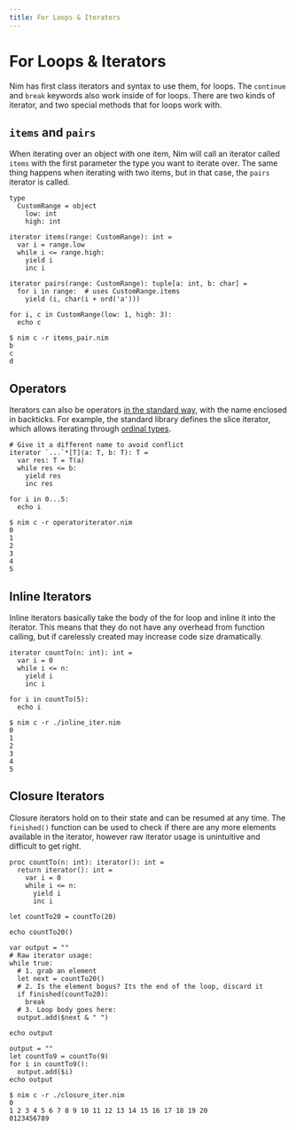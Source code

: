 ```yaml
---
title: For Loops & Iterators
---
```

# For Loops & Iterators

Nim has first class iterators and syntax to use them, for loops. The `continue` and `break` keywords also work inside of for loops. There are two kinds of iterator, and two special methods that for loops work with.

## `items` and `pairs`

When iterating over an object with one item, Nim will call an iterator called `items` with the first parameter the type you want to iterate over. The same thing happens when iterating with two items, but in that case, the `pairs` iterator is called.

``` nimrod
type
  CustomRange = object
    low: int
    high: int

iterator items(range: CustomRange): int =
  var i = range.low
  while i <= range.high:
    yield i
    inc i

iterator pairs(range: CustomRange): tuple[a: int, b: char] =
  for i in range:  # uses CustomRange.items
    yield (i, char(i + ord('a')))

for i, c in CustomRange(low: 1, high: 3):
  echo c
```
``` console
$ nim c -r items_pair.nim
b
c
d
```

## Operators
Iterators can also be operators [in the standard way](/procs/#operators), with the name enclosed in backticks. For example, the standard library defines the slice iterator, which allows iterating through [ordinal types](/types/enums/#ordinals).

``` nimrod
# Give it a different name to avoid conflict
iterator `...`*[T](a: T, b: T): T =
  var res: T = T(a)
  while res <= b:
    yield res
    inc res

for i in 0...5:
  echo i
```
``` console
$ nim c -r operatoriterator.nim
0
1
2
3
4
5
```

## Inline Iterators
Inline iterators basically take the body of the for loop and inline it into the iterator. This means that they do not have any overhead from function calling, but if carelessly created may increase code size dramatically.

``` nimrod
iterator countTo(n: int): int =
  var i = 0
  while i <= n:
    yield i
    inc i

for i in countTo(5):
  echo i
```
```console
$ nim c -r ./inline_iter.nim
0
1
2
3
4
5
```


## Closure Iterators
Closure iterators hold on to their state and can be resumed at any time. The `finished()` function can be used to check if there are any more elements available in the iterator, however raw iterator usage is unintuitive and difficult to get right.

``` nimrod
proc countTo(n: int): iterator(): int =
  return iterator(): int =
    var i = 0
    while i <= n:
      yield i
      inc i

let countTo20 = countTo(20)

echo countTo20()

var output = ""
# Raw iterator usage:
while true:
  # 1. grab an element
  let next = countTo20()
  # 2. Is the element bogus? Its the end of the loop, discard it
  if finished(countTo20):
    break
  # 3. Loop body goes here:
  output.add($next & " ")

echo output

output = ""
let countTo9 = countTo(9)
for i in countTo9():
  output.add($i)
echo output
```
```console
$ nim c -r ./closure_iter.nim
0
1 2 3 4 5 6 7 8 9 10 11 12 13 14 15 16 17 18 19 20
0123456789
```
